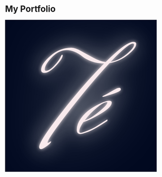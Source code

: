 # My Portfolio
![Logo](https://github.com/teyannaearle/portfolio/blob/main/src/assets/Logo.png?raw=true)
